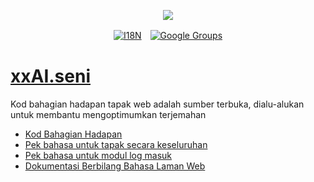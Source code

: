 <p align="center"><a href="https://wac.tax"><img src="https://cdn.jsdelivr.net/gh/wactax/img/logo.svg"/></a></p><p align="center"><a href="https://github.com/wactax/wac.tax/blob/main/doc/README.md#readme"><img alt="I18N" src="https://cdn.jsdelivr.net/gh/wactax/img/t.svg"/></a>　<a href="https://groups.google.com/u/2/g/wactax"><img alt="Google Groups" src="https://cdn.jsdelivr.net/gh/wactax/img/g-groups.svg"/></a></p>

# [xxAI.seni](https://xxAI.art)

Kod bahagian hadapan tapak web adalah sumber terbuka, dialu-alukan untuk membantu mengoptimumkan terjemahan

* [Kod Bahagian Hadapan](https://github.com/xxai-art/web)
* [Pek bahasa untuk tapak secara keseluruhan](https://github.com/xxai-art/web/tree/main/i18n)
* [Pek bahasa untuk modul log masuk](https://github.com/wacpkg/user/tree/main/ui.i18n)
* [Dokumentasi Berbilang Bahasa Laman Web](https://github.com/xxai-doc)
